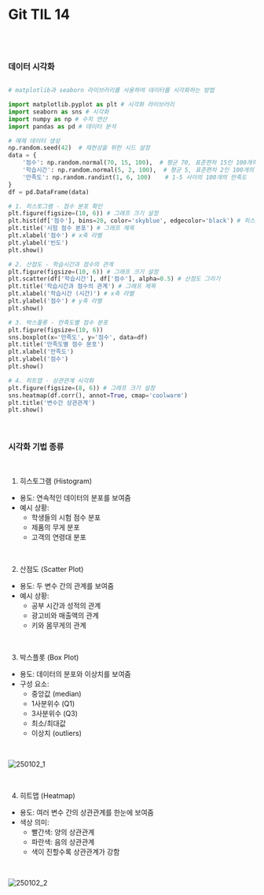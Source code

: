 # Git TIL 14

<br><br>

### 데이터 시각화


```python

# matplotlib과 seaborn 라이브러리를 사용하여 데이터를 시각화하는 방법

import matplotlib.pyplot as plt # 시각화 라이브러리
import seaborn as sns # 시각화
import numpy as np # 수치 연산
import pandas as pd # 데이터 분석

# 예제 데이터 생성
np.random.seed(42)  # 재현성을 위한 시드 설정
data = {
    '점수': np.random.normal(70, 15, 100),  # 평균 70, 표준편차 15인 100개의 점수
    '학습시간': np.random.normal(5, 2, 100),  # 평균 5, 표준편차 2인 100개의 학습시간
    '만족도': np.random.randint(1, 6, 100)    # 1-5 사이의 100개의 만족도
}
df = pd.DataFrame(data)

# 1. 히스토그램 - 점수 분포 확인
plt.figure(figsize=(10, 6)) # 그래프 크기 설정
plt.hist(df['점수'], bins=20, color='skyblue', edgecolor='black') # 히스토그램 그리기
plt.title('시험 점수 분포') # 그래프 제목
plt.xlabel('점수') # x축 라벨
plt.ylabel('빈도')
plt.show()

# 2. 산점도 - 학습시간과 점수의 관계
plt.figure(figsize=(10, 6)) # 그래프 크기 설정
plt.scatter(df['학습시간'], df['점수'], alpha=0.5) # 산점도 그리기
plt.title('학습시간과 점수의 관계') # 그래프 제목
plt.xlabel('학습시간 (시간)') # x축 라벨
plt.ylabel('점수') # y축 라벨
plt.show()

# 3. 박스플롯 - 만족도별 점수 분포
plt.figure(figsize=(10, 6))
sns.boxplot(x='만족도', y='점수', data=df)
plt.title('만족도별 점수 분포')
plt.xlabel('만족도')
plt.ylabel('점수')
plt.show()

# 4. 히트맵 - 상관관계 시각화
plt.figure(figsize=(8, 6)) # 그래프 크기 설정
sns.heatmap(df.corr(), annot=True, cmap='coolwarm')
plt.title('변수간 상관관계')
plt.show()
```

<br>

### 시각화 기법 종류

<br>

1. 히스토그램 (Histogram)
- 용도: 연속적인 데이터의 분포를 보여줌
- 예시 상황:
    - 학생들의 시험 점수 분포
    - 제품의 무게 분포
    - 고객의 연령대 분포

<br>

2. 산점도 (Scatter Plot)
- 용도: 두 변수 간의 관계를 보여줌
- 예시 상황:
    - 공부 시간과 성적의 관계
    - 광고비와 매출액의 관계
    - 키와 몸무게의 관계

<br>

3. 박스플롯 (Box Plot)
- 용도: 데이터의 분포와 이상치를 보여줌
- 구성 요소:
    - 중앙값 (median)
    - 1사분위수 (Q1)
    - 3사분위수 (Q3)
    - 최소/최대값
    - 이상치 (outliers)

<br>

![250102_1](https://github.com/user-attachments/assets/ea003f7d-1f1a-4fd3-86e8-59e36b57fb03)

<br>

4. 히트맵 (Heatmap)
- 용도: 여러 변수 간의 상관관계를 한눈에 보여줌
- 색상 의미:
    - 빨간색: 양의 상관관계
    - 파란색: 음의 상관관계
    - 색이 진할수록 상관관계가 강함

<br>

![250102_2](https://github.com/user-attachments/assets/80d894c3-8589-44a9-8b58-5a39cd4250d3)
